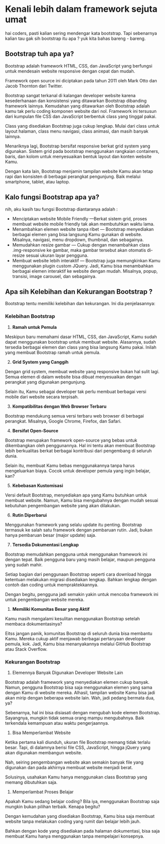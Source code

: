 # Kenali lebih dalam framework sejuta umat

hai coders, pasti kalian sering mendengar kata bootstrap. Tapi sebenarnya kalian tau gak sih bootstrap itu apa ? yuk kita bahas bareng - bareng.

## **Bootstrap tuh apa ya?**
Bootstrap adalah framework HTML, CSS, dan JavaScript yang berfungsi untuk mendesain website responsive dengan cepat dan mudah. 

Framework open source ini diciptakan pada tahun 2011 oleh Mark Otto dan Jacob Thornton dari Twitter.

Bootstrap sangat terkanal di kalangan developer website karena kesederhanaan dan konsistensi yang ditawarkan Bootstrap dibanding framework lainnya. Kemudahan yang ditawarkan oleh Bootstrap adalah kamu tak perlu coding komponen website dari nol. Framework ini tersusun dari kumpulan file CSS dan JavaScript berbentuk class yang tinggal pakai. 

Class yang disediakan Bootstrap juga cukup lengkap. Mulai dari class untuk layout halaman, class menu navigasi, class animasi, dan masih banyak lainnya. 

Menariknya lagi, Bootstrap bersifat responsive berkat grid system yang digunakan. Sistem grid pada bootstrap menggunakan rangkaian containers, baris, dan kolom untuk menyesuaikan bentuk layout dan konten website Kamu.

Dengan kata lain, Bootstrap menjamin tampilan website Kamu akan tetap rapi dan konsisten di berbagai perangkat pengunjung. Baik melalui smartphone, tablet, atau laptop.

## **Kalo fungsi Bootstrap apa ya?**

nih, aku kasih tau fungsi Bootstrap diantaranya adalah :

- Menciptakan website Mobile Friendly —Berkat sistem grid, proses membuat website mobile friendly tak akan membutuhkan waktu lama.
- Menambahkan elemen website tanpa ribet — Bootstrap menyediakan berbagai elemen yang bisa langsung Kamu gunakan di website. Misalnya, navigasi, menu dropdown, thumbnail, dan sebagainya.
- Memudahkan resize gambar — Cukup dengan menambahkan class .img-responsive ke gambar, maka gambar tersebut akan otomatis di-resize sesuai ukuran layar pengguna.
- Membuat website lebih interaktif — Bootstrap juga memungkinkan Kamu menggunakan plugin custom JQuery. Jadi, Kamu bisa menambahkan berbagai elemen interaktif ke website dengan mudah. Misalnya, popup, transisi, image carousel, dan sebagainya.

## **Apa sih Kelebihan dan Kekurangan Bootstrap ?**

Bootstrap tentu memiliki kelebihan dan kekurangan. Ini dia penjelasannya:

### Kelebihan Bootstrap
1. **Ramah untuk Pemula**
   
Meskipun baru memahami dasar HTML, CSS, dan JavaScript, Kamu sudah dapat menggunakan bootstrap untuk membuat website. Alasannya, sudah tersedia berbagai elemen dan class yang bisa langsung Kamu pakai. Inilah yang membuat Bootstrap ramah untuk pemula. 

2. **Grid System yang Canggih**
   
Dengan grid system, membuat website yang responsive bukan hal sulit lagi. Semua elemen di dalam website bisa dibuat menyesuaikan dengan perangkat yang digunakan pengunjung.

Selain itu, Kamu sebagai developer tak perlu membuat berbagai versi mobile dari website secara terpisah.

3. **Kompatibilitas dengan Web Browser Terbaru**
   
Bootstrap mendukung semua versi terbaru web browser di berbagai perangkat. Misalnya, Google Chrome, Firefox, dan Safari. 

4. **Bersifat Open-Source**
   
Bootstrap merupakan framework open-source yang bebas untuk dikembangkan oleh penggunannya. Hal ini tentu akan membuat Bootstrap lebih berkualitas berkat berbagai kontribusi dari pengembang di seluruh dunia. 

Selain itu, membuat Kamu bebas menggunakannya tanpa harus mengeluarkan biaya. Cocok untuk developer pemula yang ingin belajar, kan?

5. **Kebebasan Kustomisasi**
   
Versi default Bootstrap, menyediakan apa yang Kamu butuhkan untuk membuat website. Namun, Kamu bisa mengubahnya dengan mudah sesuai kebutuhan pengembangan website yang akan dilakukan.

6. **Rutin Diperbarui**

Menggunakan framework yang selalu update itu penting. Bootstrap termasuk ke salah satu framework dengan pembaruan rutin. Jadi, bukan hanya pembaruan besar (major update) saja.

7. **Tersedia Dokumentasi Lengkap**
   
Bootstrap memudahkan pengguna untuk menggunakan framework ini dengan tepat. Baik pengguna baru yang masih belajar, maupun pengguna yang sudah mahir.

Setiap bagian dari penggunaan Bootstrap seperti cara download hingga ketentuan melakukan migrasi disediakan lengkap. Bahkan lengkap dengan contoh dan coding untuk mempraktekkannya. 

Dengan begitu, pengguna jadi semakin yakin untuk mencoba framework ini untuk pengembangan website mereka.  

1. **Memiliki Komunitas Besar yang Aktif**
   
Kamu masih mengalami kesulitan menggunakan Bootstrap setelah membaca dokumentasinya? 

Eitss jangan panik, komunitas Bootstrap di seluruh dunia bisa membantu Kamu. Mereka cukup aktif menjawab berbagai pertanyaan developer pemula, kok. Jadi, Kamu bisa menanyakannya melalui GitHub Bootstrap atau Stack Overflow. 

### Kekurangan Bootstrap

1. Elemennya Banyak Digunakan Developer Website Lain
   
Bootstrap adalah framework yang menyediakan elemen cukup banyak. Namun, pengguna Bootstrap bisa saja menggunakan elemen yang sama dengan Kamu di website mereka. Alhasil, tampilan website Kamu bisa jadi akan mirip dengan beberapa website lain. Wah, jadi pedang bermata dua, ya?

Sebenarnya, hal ini bisa disiasati dengan mengubah kode elemen Bootstrap. Sayangnya, mungkin tidak semua orang mampu mengubahnya. Baik terkendala kemampuan atau waktu pengerjaannya.

1. Bisa Memperlambat Website
   
Ketika pertama kali diunduh, ukuran file Bootstrap memang tidak terlalu besar. Tapi, di dalamnya berisi file CSS, JavaScript, hingga jQuery yang akan digunakan membangun website. 

Nah, seiring pengembangan website akan semakin banyak file yang digunakan dan pada akhirnya membuat website menjadi berat. 

Solusinya, usahakan Kamu hanya menggunakan class Bootstrap yang memang dibutuhkan saja.

1. Memperlambat Proses Belajar
   
Apakah Kamu sedang belajar coding? Bila iya, menggunakan Bootstrap saja mungkin bukan pilihan terbaik. Kenapa begitu? 

Dengan kemudahan yang disediakan Bootstrap, Kamu bisa saja membuat website tanpa melakukan coding yang rumit dan belajar lebih jauh. 

Bahkan dengan kode yang disediakan pada halaman dokumentasi, bisa saja membuat Kamu hanya menggunakan tanpa mempelajari konsepnya. 